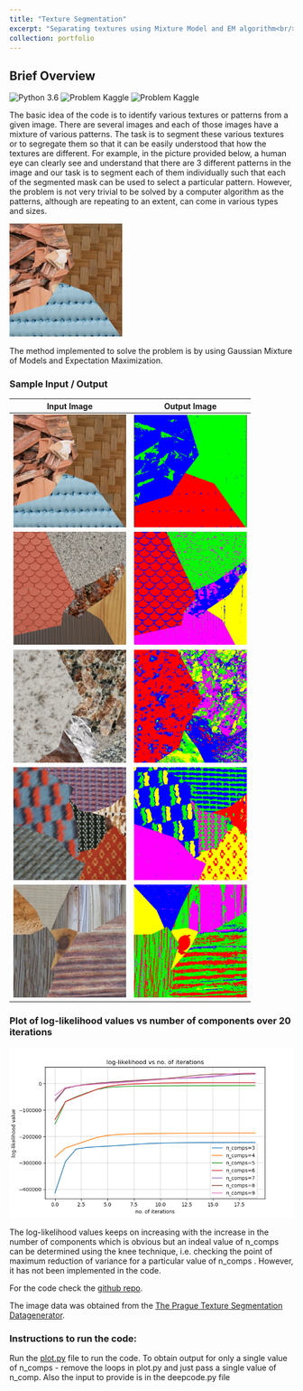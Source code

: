 ```yaml
---
title: "Texture Segmentation"
excerpt: "Separating textures using Mixture Model and EM algorithm<br/><img src='/images/texturesegmentation-cover.jpg'>"
collection: portfolio
---
```


## Brief Overview

![Python 3.6](https://img.shields.io/badge/Python-3.6-brightgreen.svg)    ![Problem Kaggle](https://img.shields.io/badge/Problem-Segmentation-blue.svg)     ![Problem Kaggle](https://img.shields.io/badge/data-PragueTextureSegmentationDataGenerator-orange.svg)

The basic idea of the code is to identify various textures or patterns from a given image. There are several images and each of those images have a mixture of various patterns. The task is to segment these various textures or to segregate them so that it can be easily understood that how the textures are different. For example, in the picture provided below, a human eye can clearly see and understand that there are 3 different patterns in the image and our task is to segment each of them individually such that each of the segmented mask can be used to select a particular pattern. However, the problem is not very trivial to be solved by a computer algorithm as the patterns, although are repeating to an extent, can come in various types and sizes.

<img src="/images/test_ip/tm1_1_1.png" width="200">

The method implemented to solve the problem is by using Gaussian Mixture of Models and Expectation Maximization.

### Sample Input / Output

Input Image           |  Output Image
:-------------------------:|:-------------------------:
<img src="/images/test_ip/tm1_1_1.png" width="200">   |  <img src="/images/test_op/test1r.png" width="200"> 
<img src="/images/test_ip/tm3_1_1.png" width="200">  |  <img src="/images/test_op/test3.png" width="200">
<img src="/images/test_ip/tm18_1_1.png" width="200">  |  <img src="/images/test_op/test18.png" width="200">
<img src="/images/test_ip/tm19_1_1.png" width="200">  |  <img src="/images/test_op/test19.png" width="200">
<img src="/images/test_ip/tm20_1_1.png" width="200">  |  <img src="/images/test_op/test20.png" width="200">

### Plot of log-likelihood values vs number of components over 20 iterations

<img src="/images/test_op/llhvsnoi1.png" width="600">

The log-likelihood values keeps on increasing with the increase in the number of components which is obvious but an indeal value of n_comps can be determined using the knee technique, i.e. checking the point of maximum reduction of variance for a particular value of n_comps . However, it has not been implemented in the code.

For the code check the [github repo](https://github.com/deepayanbardhan/TextureSegmentation).

The image data was obtained from the [The Prague Texture Segmentation Datagenerator](https://mosaic.utia.cas.cz/index.php?act=bench_form).

### Instructions to run the code:

Run the [plot.py](https://github.com/deepayanbardhan/TextureSegmentation/blob/master/plot.py) file to run the code. To obtain output for only a single value of n_comps - remove the loops in plot.py and just pass a single value of n_comp. Also the input to provide is in the deepcode.py file
